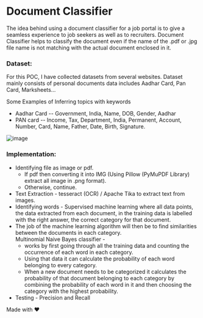 # Document Classifier
The idea behind using a document classifier for a job portal is to give a seamless experience to job seekers as well as to recruiters. 
Document Classifier helps to classify the document even if the name of the .pdf or .jpg file name is not matching with the actual document enclosed in it. 

<h3><b>Dataset:</b></h3> For this POC, I have collected datasets from several websites. Dataset mainly consists of personal documents data includes Aadhar Card, Pan Card, Marksheets...
<p>Some Examples of Inferring topics with keywords</p>
<ul> <li>Aadhar Card -- Government, India, Name, DOB, Gender, Aadhar</li>
<li>PAN card -- Income, Tax, Department, India, Permanent, Account, Number, Card, Name, Father, Date, Birth, Signature.</li></ul>

![image](https://user-images.githubusercontent.com/56245613/169650458-faee69bf-eff0-408f-b017-c9b21141c110.png)

<h3><b>Implementation:</b></h3>
<ul><li>Identifying file as image or pdf. <br>
<ul><li>If pdf then converting it into IMG (Using Pillow (PyMuPDF Library) extract all image in .png format). </li>
<li>Otherwise, continue. </li></li></ul>
<li>Text Extraction - tesseract (OCR) / Apache Tika  to extract text from images. </li>
<li>Identifying words - Supervised machine learning where all data points, the data extracted from each document, in the training data is labelled with the right answer, the correct category for that document. </li>
<li>The job of the machine learning algorithm will then be to find similarities between the documents in each category.
<br>Multinomial Naive Bayes classifier - 
<ul><li>works by first going through all the training data and counting the occurrence of each word in each category.</li>
<li>Using that data it can calculate the probability of each word belonging to every category. </li>
<li>When a new document needs to be categorized it calculates the probability of that document belonging to each category by combining the probability of each word in it and then choosing the category with the highest probability.</li></li></ul>
<li>Testing - Precision and Recall</li></ul>
<p>
Made with ♥
 
